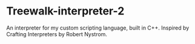 # Treewalk-interpreter-2
An interpreter for my custom scripting language, built in C++. Inspired by Crafting Interpreters by Robert Nystrom.
